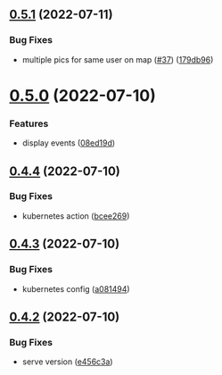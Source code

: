 ## [0.5.1](https://github.com/EddieHubCommunity/EddieHubLive/compare/v0.5.0...v0.5.1) (2022-07-11)


### Bug Fixes

* multiple pics for same user on map ([#37](https://github.com/EddieHubCommunity/EddieHubLive/issues/37)) ([179db96](https://github.com/EddieHubCommunity/EddieHubLive/commit/179db9661f7c4012b63cdc78e6c75b9484ba534f))



# [0.5.0](https://github.com/EddieHubCommunity/EddieHubLive/compare/v0.4.4...v0.5.0) (2022-07-10)


### Features

* display events ([08ed19d](https://github.com/EddieHubCommunity/EddieHubLive/commit/08ed19d8ba19fa4f08afa92ce7db192b0e3797d6))



## [0.4.4](https://github.com/EddieHubCommunity/EddieHubLive/compare/v0.4.3...v0.4.4) (2022-07-10)


### Bug Fixes

* kubernetes action ([bcee269](https://github.com/EddieHubCommunity/EddieHubLive/commit/bcee2690057919c4f1b8ca9c5a104c64e60312e7))



## [0.4.3](https://github.com/EddieHubCommunity/EddieHubLive/compare/v0.4.2...v0.4.3) (2022-07-10)


### Bug Fixes

* kubernetes config ([a081494](https://github.com/EddieHubCommunity/EddieHubLive/commit/a0814940d9f6324c7f1c8c95825af9c67c0e8762))



## [0.4.2](https://github.com/EddieHubCommunity/EddieHubLive/compare/v0.4.1...v0.4.2) (2022-07-10)


### Bug Fixes

* serve version ([e456c3a](https://github.com/EddieHubCommunity/EddieHubLive/commit/e456c3ad44e58eac4336c2b17b0fa4a0262a4acd))



